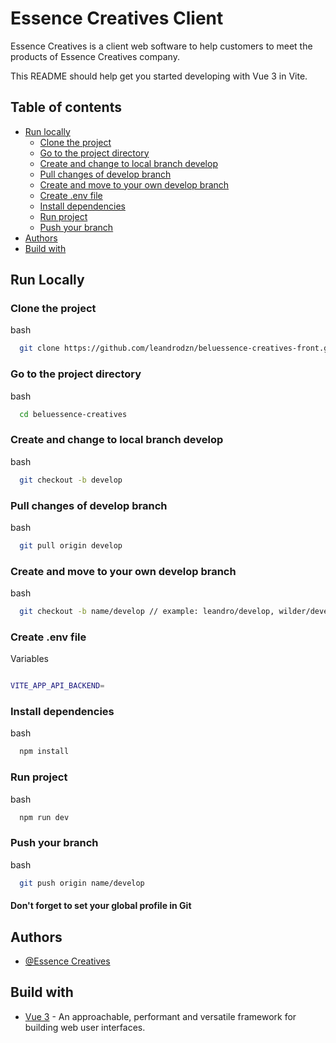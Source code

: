 # Essence Creatives Client

Essence Creatives is a client web software to help customers to meet the products of Essence Creatives company.

This README should help get you started developing with Vue 3 in Vite.

## Table of contents

- [Run locally](#run-locally)
  - [Clone the project](#clone-the-project)
  - [Go to the project directory](#go-to-the-project-directory)
  - [Create and change to local branch develop](#create-and-change-to-local-branch-develop)
  - [Pull changes of develop branch](#pull-changes-of-develop-branch)
  - [Create and move to your own develop branch](#create-and-move-to-your-own-develop-branch)
  - [Create .env file](#create-env-file)
  - [Install dependencies](#install-dependencies)
  - [Run project](#run-project)
  - [Push your branch](#push-your-branch)
- [Authors](#authors)
- [Build with](#build-with)

## Run Locally

### Clone the project

bash

```sh
  git clone https://github.com/leandrodzn/beluessence-creatives-front.git
```

### Go to the project directory

bash

```sh
  cd beluessence-creatives
```

### Create and change to local branch develop

bash

```sh
  git checkout -b develop
```

### Pull changes of develop branch

bash

```sh
  git pull origin develop
```

### Create and move to your own develop branch

bash

```sh
  git checkout -b name/develop // example: leandro/develop, wilder/develop
```

### Create .env file

Variables

```bash

VITE_APP_API_BACKEND=

```

### Install dependencies

bash

```sh
  npm install
```

### Run project

bash

```sh
  npm run dev
```

### Push your branch

bash

```sh
  git push origin name/develop
```

#### Don't forget to set your global profile in Git

## Authors

- [@Essence Creatives]()

## Build with

- [Vue 3](https://vuejs.org/) - An approachable, performant and versatile framework for building web user interfaces.
